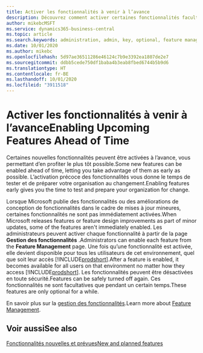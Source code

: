 ```yaml
---
title: Activer les fonctionnalités à venir à l’avance
description: Découvrez comment activer certaines fonctionnalités facultatives avant qu’elles ne deviennent obligatoires.
author: mikebcMSFT
ms.service: dynamics365-business-central
ms.topic: article
ms.search.keywords: administration, admin, key, optional, feature management, early access, preview
ms.date: 10/01/2020
ms.author: mikebc
ms.openlocfilehash: 5d97ae36511286e46124c7b9e3392ea1807de2e7
ms.sourcegitcommit: ddbb5cede750df1baba4b3eab8fbed6744b5b9d6
ms.translationtype: HT
ms.contentlocale: fr-BE
ms.lasthandoff: 10/01/2020
ms.locfileid: "3911518"
---
```

# <a name="enabling-upcoming-features-ahead-of-time"></a><span data-ttu-id="6b304-103">Activer les fonctionnalités à venir à l’avance</span><span class="sxs-lookup"><span data-stu-id="6b304-103">Enabling Upcoming Features Ahead of Time</span></span>

<span data-ttu-id="6b304-104">Certaines nouvelles fonctionnalités peuvent être activées à l’avance, vous permettant d’en profiter le plus tôt possible.</span><span class="sxs-lookup"><span data-stu-id="6b304-104">Some new features can be enabled ahead of time, letting you take advantage of them as early as possible.</span></span> <span data-ttu-id="6b304-105">L’activation précoce des fonctionnalités vous donne le temps de tester et de préparer votre organisation au changement.</span><span class="sxs-lookup"><span data-stu-id="6b304-105">Enabling features early gives you the time to test and prepare your organization for change.</span></span>

<span data-ttu-id="6b304-106">Lorsque Microsoft publie des fonctionnalités ou des améliorations de conception de fonctionnalités dans le cadre de mises à jour mineures, certaines fonctionnalités ne sont pas immédiatement activées.</span><span class="sxs-lookup"><span data-stu-id="6b304-106">When Microsoft releases features or feature design improvements as part of minor updates, some of the features aren't immediately enabled.</span></span> <span data-ttu-id="6b304-107">Les administrateurs peuvent activer chaque fonctionnalité à partir de la page **Gestion des fonctionnalités** .</span><span class="sxs-lookup"><span data-stu-id="6b304-107">Administrators can enable each feature from the **Feature Management** page.</span></span> <span data-ttu-id="6b304-108">Une fois qu’une fonctionnalité est activée, elle devient disponible pour tous les utilisateurs de cet environnement, quel que soit leur accès [!INCLUDE[prodshort](includes/prodshort.md)].</span><span class="sxs-lookup"><span data-stu-id="6b304-108">After a feature is enabled, it becomes available for all users on that environment no matter how they access [!INCLUDE[prodshort](includes/prodshort.md)].</span></span> <span data-ttu-id="6b304-109">Les fonctionnalités peuvent être désactivées en toute sécurité.</span><span class="sxs-lookup"><span data-stu-id="6b304-109">Features can be safely turned off again.</span></span> <span data-ttu-id="6b304-110">Ces fonctionnalités ne sont facultatives que pendant un certain temps.</span><span class="sxs-lookup"><span data-stu-id="6b304-110">These features are only optional for a while.</span></span>

<span data-ttu-id="6b304-111">En savoir plus sur la [gestion des fonctionnalités](/dynamics365/business-central/dev-itpro/administration/feature-management).</span><span class="sxs-lookup"><span data-stu-id="6b304-111">Learn more about [Feature Management](/dynamics365/business-central/dev-itpro/administration/feature-management).</span></span>  

## <a name="see-also"></a><span data-ttu-id="6b304-112">Voir aussi</span><span class="sxs-lookup"><span data-stu-id="6b304-112">See also</span></span>

[<span data-ttu-id="6b304-113">Fonctionnalités nouvelles et prévues</span><span class="sxs-lookup"><span data-stu-id="6b304-113">New and planned features</span></span>](https://aka.ms/Dynamics365ReleasePlan)  
